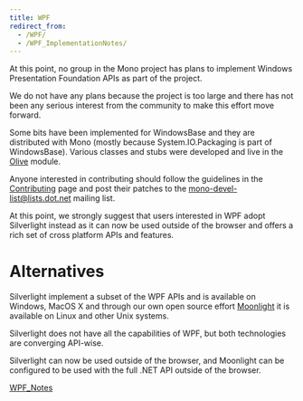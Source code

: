 ```yaml
---
title: WPF
redirect_from:
  - /WPF/
  - /WPF_ImplementationNotes/
---
```


At this point, no group in the Mono project has plans to implement Windows Presentation Foundation APIs as part of the project.

We do not have any plans because the project is too large and there has not been any serious interest from the community to make this effort move forward.

Some bits have been implemented for WindowsBase and they are distributed with Mono (mostly because System.IO.Packaging is part of WindowsBase). Various classes and stubs were developed and live in the [Olive](/archived/olive) module.

Anyone interested in contributing should follow the guidelines in the [Contributing](/community/contributing/) page and post their patches to the mono-devel-list@lists.dot.net mailing list.

At this point, we strongly suggest that users interested in WPF adopt Silverlight instead as it can now be used outside of the browser and offers a rich set of cross platform APIs and features.

Alternatives
============

Silverlight implement a subset of the WPF APIs and is available on Windows, MacOS X and through our own open source effort [Moonlight](/docs/web/moonlight/) it is available on Linux and other Unix systems.

Silverlight does not have all the capabilities of WPF, but both technologies are converging API-wise.

Silverlight can now be used outside of the browser, and Moonlight can be configured to be used with the full .NET API outside of the browser.

[WPF_Notes](/docs/gui/wpf/)

